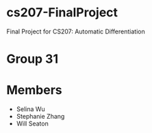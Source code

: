 # cs207-FinalProject
Final Project for CS207: Automatic Differentiation

# Group 31
# Members
- Selina Wu
- Stephanie Zhang
- Will Seaton
